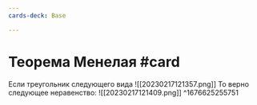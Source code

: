 ```yaml
---
cards-deck: Base

---
```


# Теорема Менелая #card
Если треугольник следующего вида ![[20230217121357.png]]
То верно следующее неравенство: ![[20230217121409.png]]
^1676625255751




